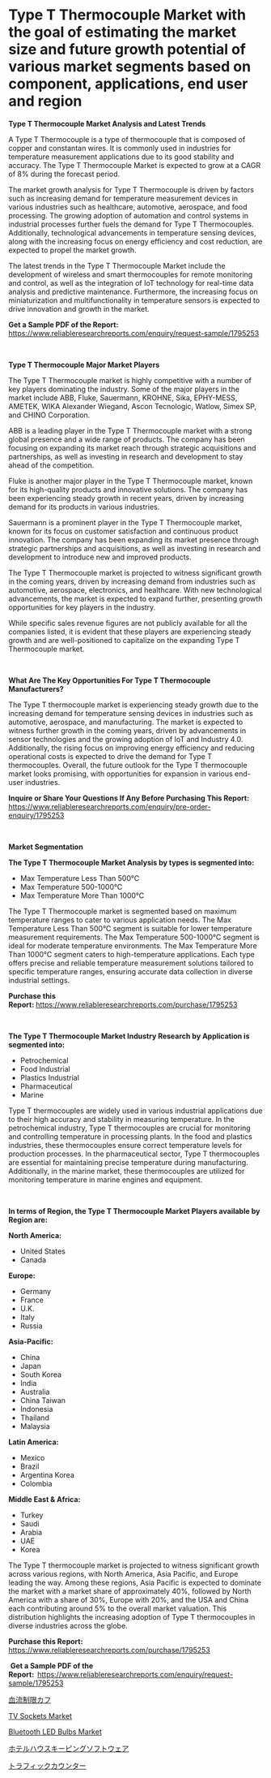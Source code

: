 <p><h1>Type T Thermocouple Market with the goal of estimating the market size and future growth potential of various market segments based on component, applications, end user and region</h1></p><p><strong>Type T Thermocouple Market Analysis and Latest Trends</strong></p>
<p><p>A Type T Thermocouple is a type of thermocouple that is composed of copper and constantan wires. It is commonly used in industries for temperature measurement applications due to its good stability and accuracy. The Type T Thermocouple Market is expected to grow at a CAGR of 8% during the forecast period. </p><p>The market growth analysis for Type T Thermocouple is driven by factors such as increasing demand for temperature measurement devices in various industries such as healthcare, automotive, aerospace, and food processing. The growing adoption of automation and control systems in industrial processes further fuels the demand for Type T Thermocouples. Additionally, technological advancements in temperature sensing devices, along with the increasing focus on energy efficiency and cost reduction, are expected to propel the market growth.</p><p>The latest trends in the Type T Thermocouple Market include the development of wireless and smart thermocouples for remote monitoring and control, as well as the integration of IoT technology for real-time data analysis and predictive maintenance. Furthermore, the increasing focus on miniaturization and multifunctionality in temperature sensors is expected to drive innovation and growth in the market.</p></p>
<p><strong>Get a Sample PDF of the Report:&nbsp;</strong> <a href="https://www.reliableresearchreports.com/enquiry/request-sample/1795253">https://www.reliableresearchreports.com/enquiry/request-sample/1795253</a></p>
<p>&nbsp;</p>
<p><strong>Type T Thermocouple Major Market Players</strong></p>
<p><p>The Type T Thermocouple market is highly competitive with a number of key players dominating the industry. Some of the major players in the market include ABB, Fluke, Sauermann, KROHNE, Sika, EPHY-MESS, AMETEK, WIKA Alexander Wiegand, Ascon Tecnologic, Watlow, Simex SP, and CHINO Corporation.</p><p>ABB is a leading player in the Type T Thermocouple market with a strong global presence and a wide range of products. The company has been focusing on expanding its market reach through strategic acquisitions and partnerships, as well as investing in research and development to stay ahead of the competition.</p><p>Fluke is another major player in the Type T Thermocouple market, known for its high-quality products and innovative solutions. The company has been experiencing steady growth in recent years, driven by increasing demand for its products in various industries.</p><p>Sauermann is a prominent player in the Type T Thermocouple market, known for its focus on customer satisfaction and continuous product innovation. The company has been expanding its market presence through strategic partnerships and acquisitions, as well as investing in research and development to introduce new and improved products.</p><p>The Type T Thermocouple market is projected to witness significant growth in the coming years, driven by increasing demand from industries such as automotive, aerospace, electronics, and healthcare. With new technological advancements, the market is expected to expand further, presenting growth opportunities for key players in the industry.</p><p>While specific sales revenue figures are not publicly available for all the companies listed, it is evident that these players are experiencing steady growth and are well-positioned to capitalize on the expanding Type T Thermocouple market.</p></p>
<p>&nbsp;</p>
<p><strong>What Are The Key Opportunities For Type T Thermocouple Manufacturers?</strong></p>
<p><p>The Type T thermocouple market is experiencing steady growth due to the increasing demand for temperature sensing devices in industries such as automotive, aerospace, and manufacturing. The market is expected to witness further growth in the coming years, driven by advancements in sensor technologies and the growing adoption of IoT and Industry 4.0. Additionally, the rising focus on improving energy efficiency and reducing operational costs is expected to drive the demand for Type T thermocouples. Overall, the future outlook for the Type T thermocouple market looks promising, with opportunities for expansion in various end-user industries.</p></p>
<p><strong>Inquire or Share Your Questions If Any Before Purchasing This Report:</strong> <a href="https://www.reliableresearchreports.com/enquiry/pre-order-enquiry/1795253">https://www.reliableresearchreports.com/enquiry/pre-order-enquiry/1795253</a></p>
<p>&nbsp;</p>
<p><strong>Market Segmentation</strong></p>
<p><strong>The Type T Thermocouple Market Analysis by types is segmented into:</strong></p>
<p><ul><li>Max Temperature Less Than 500℃</li><li>Max Temperature 500-1000℃</li><li>Max Temperature More Than 1000℃</li></ul></p>
<p><p>The Type T Thermocouple market is segmented based on maximum temperature ranges to cater to various application needs. The Max Temperature Less Than 500℃ segment is suitable for lower temperature measurement requirements. The Max Temperature 500-1000℃ segment is ideal for moderate temperature environments. The Max Temperature More Than 1000℃ segment caters to high-temperature applications. Each type offers precise and reliable temperature measurement solutions tailored to specific temperature ranges, ensuring accurate data collection in diverse industrial settings.</p></p>
<p><strong>Purchase this Report:&nbsp;</strong><a href="https://www.reliableresearchreports.com/purchase/1795253">https://www.reliableresearchreports.com/purchase/1795253</a></p>
<p>&nbsp;</p>
<p><strong>The Type T Thermocouple Market Industry Research by Application is segmented into:</strong></p>
<p><ul><li>Petrochemical</li><li>Food Industrial</li><li>Plastics Industrial</li><li>Pharmaceutical</li><li>Marine</li></ul></p>
<p><p>Type T thermocouples are widely used in various industrial applications due to their high accuracy and stability in measuring temperature. In the petrochemical industry, Type T thermocouples are crucial for monitoring and controlling temperature in processing plants. In the food and plastics industries, these thermocouples ensure correct temperature levels for production processes. In the pharmaceutical sector, Type T thermocouples are essential for maintaining precise temperature during manufacturing. Additionally, in the marine market, these thermocouples are utilized for monitoring temperature in marine engines and equipment.</p></p>
<p>&nbsp;</p>
<p><strong>In terms of Region, the Type T Thermocouple Market Players available by Region are:</strong></p>
<p>
    <p> <strong> North America: </strong>
        <ul>
            <li>United States</li>
            <li>Canada</li>
        </ul>
        </p> 
    <p> <strong> Europe: </strong>
        <ul>
            <li>Germany</li>
            <li>France</li>
            <li>U.K.</li>
            <li>Italy</li>
            <li>Russia</li>
        </ul>
        </p> 
    <p> <strong> Asia-Pacific: </strong>
        <ul>
            <li>China</li>
            <li>Japan</li>
            <li>South Korea</li>
            <li>India</li>
            <li>Australia</li>
            <li>China Taiwan</li>
            <li>Indonesia</li>
            <li>Thailand</li>
            <li>Malaysia</li>
        </ul>
        </p> 
    <p> <strong> Latin America: </strong>
        <ul>
            <li>Mexico</li>
            <li>Brazil</li>
            <li>Argentina Korea</li>
            <li>Colombia</li>
        </ul>
        </p> 
    <p> <strong> Middle East & Africa: </strong>
        <ul>
            <li>Turkey</li>
            <li>Saudi</li>
            <li>Arabia</li>
            <li>UAE</li>
            <li>Korea</li>
        </ul>
    </p>
    </p>
<p><p>The Type T thermocouple market is projected to witness significant growth across various regions, with North America, Asia Pacific, and Europe leading the way. Among these regions, Asia Pacific is expected to dominate the market with a market share of approximately 40%, followed by North America with a share of 30%, Europe with 20%, and the USA and China each contributing around 5% to the overall market valuation. This distribution highlights the increasing adoption of Type T thermocouples in diverse industries across the globe.</p></p>
<p><strong>Purchase this Report: </strong><a href="https://www.reliableresearchreports.com/purchase/1795253">https://www.reliableresearchreports.com/purchase/1795253</a></p>
<p>&nbsp;<strong>Get a Sample PDF of the Report:&nbsp;&nbsp;</strong><a href="https://www.reliableresearchreports.com/enquiry/request-sample/1795253">https://www.reliableresearchreports.com/enquiry/request-sample/1795253</a></p>
<p><strong></strong></p>
<p><p><a href="https://medium.com/@amarart56456/%E8%A1%80%E6%B5%81%E5%88%B6%E9%99%90%E3%82%AB%E3%83%95%E3%81%AE%E5%B8%82%E5%A0%B4%E8%A6%8F%E6%A8%A1%E3%81%AF-%E3%82%B0%E3%83%AD%E3%83%BC%E3%83%90%E3%83%AB%E7%94%A3%E6%A5%AD%E3%81%AB%E3%81%8A%E3%81%91%E3%82%8B%E6%9C%80%E9%81%A9%E3%81%AA%E3%83%9E%E3%83%BC%E3%82%B1%E3%83%86%E3%82%A3%E3%83%B3%E3%82%B0%E3%83%81%E3%83%A3%E3%83%8D%E3%83%AB%E3%82%92%E6%98%8E%E3%82%89%E3%81%8B%E3%81%AB%E3%81%97%E3%81%BE%E3%81%99-ff93dcbce5c6">血流制限カフ</a></p><p><a href="https://github.com/provorikovar/Market-Research-Report-List-3/blob/main/tv-sockets-market.md">TV Sockets Market</a></p><p><a href="https://github.com/angelajermaine/Market-Research-Report-List-2/blob/main/bluetooth-led-bulbs-market.md">Bluetooth LED Bulbs Market</a></p><p><a href="https://github.com/laurenreichert/Market-Research-Report-List-1/blob/main/688139710276.md">ホテルハウスキーピングソフトウェア</a></p><p><a href="https://github.com/RodHoppe07/Market-Research-Report-List-1/blob/main/517292310277.md">トラフィックカウンター</a></p></p>